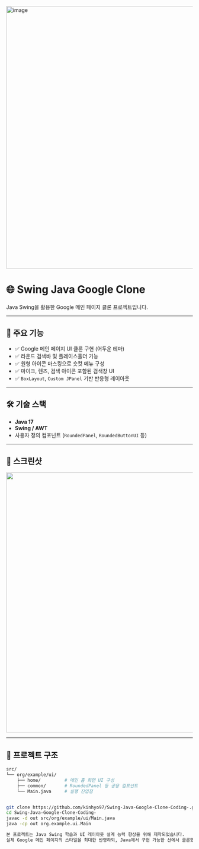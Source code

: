 <img width="1262" height="707" alt="image" src="https://github.com/user-attachments/assets/0b9499ad-2c48-4184-88e4-47bf11a2bf6b" />





# 🌐 Swing Java Google Clone

Java Swing을 활용한 Google 메인 페이지 클론 프로젝트입니다.

---



## 📌 주요 기능

- ✅ Google 메인 페이지 UI 클론 구현 (어두운 테마)
- ✅ 라운드 검색바 및 플레이스홀더 기능
- ✅ 원형 아이콘 마스킹으로 숏컷 메뉴 구성
- ✅ 마이크, 렌즈, 검색 아이콘 포함된 검색창 UI
- ✅ `BoxLayout`, `Custom JPanel` 기반 반응형 레이아웃

---

## 🛠 기술 스택

- **Java 17**
- **Swing / AWT**
- 사용자 정의 컴포넌트 (`RoundedPanel`, `RoundedButtonUI` 등)

---

## 🎨 스크린샷

<img src="https://github.com/kinhyo97/Swing-Java-Google-Clone-Coding-/assets/your_image.png" width="700"/>

---

## 📁 프로젝트 구조

```bash
src/
└── org/example/ui/
    ├── home/         # 메인 홈 화면 UI 구성
    ├── common/       # RoundedPanel 등 공용 컴포넌트
    └── Main.java     # 실행 진입점


git clone https://github.com/kinhyo97/Swing-Java-Google-Clone-Coding-.git
cd Swing-Java-Google-Clone-Coding-
javac -d out src/org/example/ui/Main.java
java -cp out org.example.ui.Main

본 프로젝트는 Java Swing 학습과 UI 레이아웃 설계 능력 향상을 위해 제작되었습니다.
실제 Google 메인 페이지의 스타일을 최대한 반영하되, Java에서 구현 가능한 선에서 클론했습니다.

